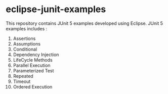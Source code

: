 # eclipse-junit-examples
This repository contains JUnit 5 examples developed using Eclipse.
JUnit 5 examples includes :
1) Assertions
2) Assumptions
3) Conditional
4) Dependency Injection
5) LifeCycle Methods
6) Parallel Execution
7) Parameterized Test
8) Repeated
9) Timeout
10) Ordered Execution
